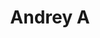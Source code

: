 ---
layout: author
title: Andrey A
name: Andrey A
slug: andrey-a
position:
image: /images/authors/andrey-alexeev.jpg
socials:
---